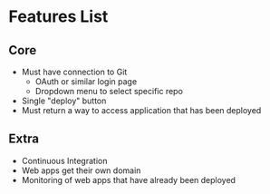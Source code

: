 # Features List

## Core

- Must have connection to Git
  - OAuth or similar login page
  - Dropdown menu to select specific repo
- Single "deploy" button
- Must return a way to access application that has been deployed

## Extra

- Continuous Integration
- Web apps get their own domain
- Monitoring of web apps that have already been deployed
